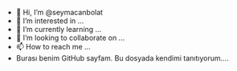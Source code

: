 - 👋 Hi, I’m @seymacanbolat
- 👀 I’m interested in ...
- 🌱 I’m currently learning ...
- 💞️ I’m looking to collaborate on ...
- 📫 How to reach me ...
- Burası benim GitHub sayfam. Bu dosyada kendimi tanıtıyorum....

<!---
seymacanbolat/seymacanbolat is a ✨ special ✨ repository because its `README.md` (this file) appears on your GitHub profile.
You can click the Preview link to take a look at your changes.
--->
